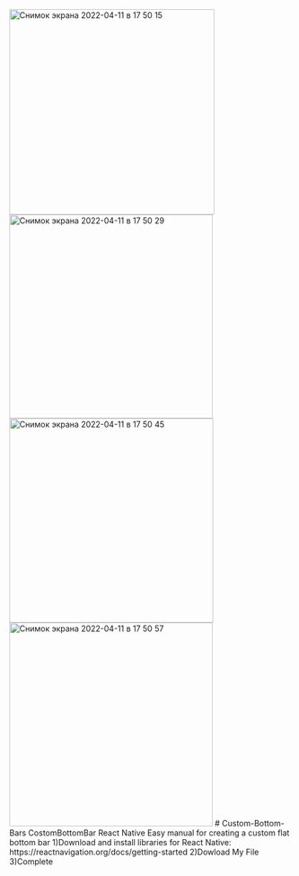 <img width="365" alt="Снимок экрана 2022-04-11 в 17 50 15" src="https://user-images.githubusercontent.com/103426882/162769259-76a04c8e-6dba-47f7-9fb3-646c9f49d575.png">
<img width="362" alt="Снимок экрана 2022-04-11 в 17 50 29" src="https://user-images.githubusercontent.com/103426882/162769275-f76a32be-a36f-468c-85b7-de51b2d368b4.png">
<img width="363" alt="Снимок экрана 2022-04-11 в 17 50 45" src="https://user-images.githubusercontent.com/103426882/162769284-03413d14-116d-4d02-884b-5abdfb383a14.png">
<img width="362" alt="Снимок экрана 2022-04-11 в 17 50 57" src="https://user-images.githubusercontent.com/103426882/162769286-6ef5e2a1-a898-4e84-b98f-21780d194f8d.png">
# Custom-Bottom-Bars
CostomBottomBar React Native
Easy manual for creating a custom flat bottom bar
1)Download and install libraries for React Native:
https://reactnavigation.org/docs/getting-started
2)Dowload My File
3)Complete
